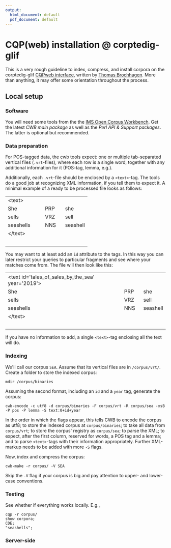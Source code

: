 ```yaml
---
output:
  html_document: default
  pdf_document: default
---
```

# CQP(web) installation @ corptedig-glif

This is a very rough guideline to index, compress, and install corpora on the corptedig-glif [CQPweb interface](corptedig-glif), written by [Thomas Brochhagen](http://brochhagen.github.io). More than anything, it may offer some orientation throughout the process.

## Local setup

### Software
You will need some tools from the the [IMS Open Corpus Workbench](http://cwb.sourceforge.net/). Get the latest *CWB main package* as well as the *Perl API & Support packages*. The latter is optional but recommended.

### Data preparation
For POS-tagged data, the cwb tools expect: one or multiple tab-separated vertical files (`.vrt`-files), where each row is a single word, together with any additional information for it (POS-tag, lemma, e.g.).

Additionally, each  `.vrt`-file should be enclosed by a  `<text>`-tag. The tools do a good job at recognizing XML information, if you tell them to expect it. A minimal example of a ready to be processed file looks as follows:

| | | |
|:-|:-|:-|
| \<text>   &nbsp; &nbsp; &nbsp;  &nbsp; &nbsp; &nbsp; |  &nbsp; &nbsp; &nbsp;  &nbsp; &nbsp; &nbsp; | |
| She  | PRP  | she |
| sells  | VRZ  | sell | 
| seashells  |  NNS | seashell |
| \</text> | | |
| &nbsp; &nbsp; &nbsp; | | |


You may want to at least add an `id` attribute to the tags. In this way you can later restrict your queries to particular fragments and see where your matches come from. The file will then look like this:

| | | |
|:-|:-|:-|
| \<text id='tales_of_sales_by_the_sea' year='2019'>  | &nbsp; &nbsp; &nbsp;  &nbsp; &nbsp; &nbsp;  | |
| She  | PRP  | she |
| sells  | VRZ  | sell |   
| seashells  |  NNS | seashell |
| \</text> | | | 
| &nbsp; &nbsp; &nbsp; | | |

If you have no information to add, a single `<text>`-tag enclosing all the text will do.

### Indexing
We'll call our corpus `SEA`. Assume that its vertical files are in `/corpus/vrt/`. Create a folder to store the indexed corpus:

```
mdir /corpus/binaries
```
Assuming the second format, including an `id` and a `year` tag, generate the corpus:
```
cwb-encode -c utf8 -d corpus/binaries -F corpus/vrt -R corpus/sea -xsB -P pos -P lemma -S text:0+id+year
```
In the order in which the flags appear, this tells CWB to encode the corpus as utf8; to store the indexed corpus at `corpus/binaries`; to take all data from `corpus/vrt`; to store the corpus' registry as `corpus/sea`; to parse the XML; to expect, after the first column, reserved for words, a POS tag and a lemma; and to parse `<text>`-tags with their information appropriately. Further XML-markup needs to be added with more `-S` flags.

Now, index and compress the corpus:
```
cwb-make -r corpus/ -V SEA
```
Skip the `-V` flag if your corpus is big and pay attention to upper- and lower-case conventions.

### Testing
See whether if everything works locally. E.g., 
```
cqp -r corpus/
show corpora;
CDE;
"seashells";
```
### Server-side
